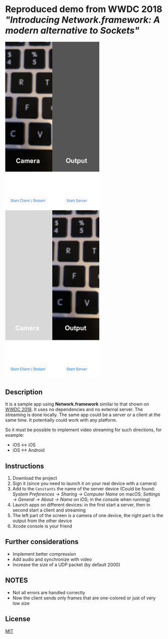 # Reproduced demo from WWDC 2018 _"Introducing Network.framework: A modern alternative to Sockets"_

<img src="Screenshot-1.png" alt="screenshot-camera" width="300">
<img src="Screenshot-2.png" alt="screenshot-camera" width="300">

## Description

It is a sample app using **Network.framework** similar to that shown on [WWDC 2018](https://developer.apple.com/videos/play/wwdc2018/715/). It uses no dependencies and no external server. The streaming is done locally. The same app could be a server or a client at the same time. It potentially could work with any platform.

So it must be possible to implement video streaming for such directions, for example:

- iOS <-> iOS
- iOS <-> Android

## Instructions

1. Download the project
2. Sign it (since you need to launch it on your real device with a camera)
3. Add to the `Constants` the name of the server device (Could be found: _System Preferences -> Sharing -> Computer Name_ on macOS; _Settings -> General -> About -> Name_ on iOS; in the console when running)
4. Launch apps on different devices: in the first start a server, then in second start a client and streaming
6. The left part of the screen is a camera of one device, the right part is the output from the other device
5. Xcode console is your friend


## Further considerations

- Implement better compression
- Add audio and synchronize with video
- Increase the size of a UDP packet (by default 2000)

## NOTES

- Not all errors are handled correctly
- Now the client sends only frames that are one-colored or just of very low size

## License

[MIT](https://github.com/ilyagru/networklocalstreaming/blob/master/LICENSE)
